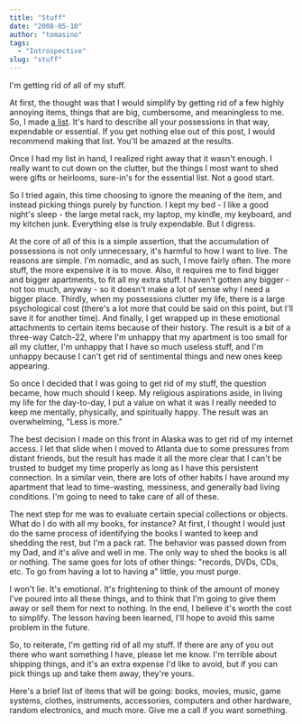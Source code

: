 ```yaml
---
title: "Stuff"
date: "2008-05-10"
author: "tomasino"
tags:
  - "Introspective"
slug: "stuff"
---
```


I'm getting rid of all of my stuff.

At first, the thought was that I would simplify by getting rid of a few
highly annoying items, things that are big, cumbersome, and meaningless
to me. So, I made [a list][]. It's hard to describe all your possessions
in that way, expendable or essential. If you get nothing else out of
this post, I would recommend making that list. You'll be amazed at the
results.

Once I had my list in hand, I realized right away that it wasn't enough.
I really want to cut down on the clutter, but the things I most want to
shed were gifts or heirlooms, sure-in's for the essential list. Not a
good start.

So I tried again, this time choosing to ignore the meaning of the item,
and instead picking things purely by function. I kept my bed - I like a
good night's sleep - the large metal rack, my laptop, my kindle, my
keyboard, and my kitchen junk. Everything else is truly expendable. But
I digress.

At the core of all of this is a simple assertion, that the accumulation
of possessions is not only unnecessary, it's harmful to how I want to
live. The reasons are simple. I'm nomadic, and as such, I move fairly
often. The more stuff, the more expensive it is to move. Also, it
requires me to find bigger and bigger apartments, to fit all my extra
stuff. I haven't gotten any bigger - not too much, anyway - so it
doesn't make a lot of sense why I need a bigger place. Thirdly, when my
possessions clutter my life, there is a large psychological cost
(there's a lot more that could be said on this point, but I'll save it
for another time). And finally, I get wrapped up in these emotional
attachments to certain items because of their history. The result is a
bit of a three-way Catch-22, where I'm unhappy that my apartment is too
small for all my clutter, I'm unhappy that I have so much useless stuff,
and I'm unhappy because I can't get rid of sentimental things and new
ones keep appearing.

So once I decided that I was going to get rid of my stuff, the question
became, how much should I keep. My religious aspirations aside, in
living my life for the day-to-day, I put a value on what it was I really
needed to keep me mentally, physically, and spiritually happy. The
result was an overwhelming, "Less is more."

The best decision I made on this front in Alaska was to get rid of my
internet access. I let that slide when I moved to Atlanta due to some
pressures from distant friends, but the result has made it all the more
clear that I can't be trusted to budget my time properly as long as I
have this persistent connection. In a similar vein, there are lots of
other habits I have around my apartment that lead to time-wasting,
messiness, and generally bad living conditions. I'm going to need to
take care of all of these.

The next step for me was to evaluate certain special collections or
objects. What do I do with all my books, for instance? At first, I
thought I would just do the same process of identifying the books I
wanted to keep and shedding the rest, but I'm a pack rat. The behavior
was passed down from my Dad, and it's alive and well in me. The only way
to shed the books is all or nothing. The same goes for lots of other
things: "records, DVDs, CDs, etc. To go from having a lot to having a"
little, you must purge.

I won't lie. It's emotional. It's frightening to think of the amount of
money I've poured into all these things, and to think that I'm going to
give them away or sell them for next to nothing. In the end, I believe
it's worth the cost to simplify. The lesson having been learned, I'll
hope to avoid this same problem in the future.

So, to reiterate, I'm getting rid of all my stuff. If there are any of
you out there who want something I have, please let me know. I'm
terrible about shipping things, and it's an extra expense I'd like to
avoid, but if you can pick things up and take them away, they're yours.

Here's a brief list of items that will be going: books, movies, music,
game systems, clothes, instruments, accessories, computers and other
hardware, random electronics, and much more. Give me a call if you want
something.

  [a list]: other/purge_list.html
